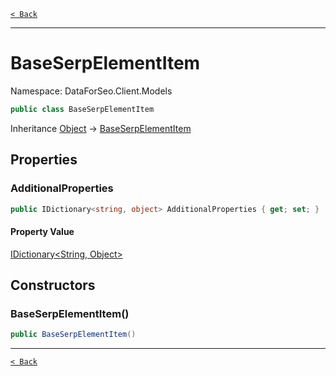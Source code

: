[`< Back`](./)

---

# BaseSerpElementItem

Namespace: DataForSeo.Client.Models

```csharp
public class BaseSerpElementItem
```

Inheritance [Object](https://docs.microsoft.com/en-us/dotnet/api/system.object) → [BaseSerpElementItem](./dataforseo.client.models.baseserpelementitem)

## Properties

### **AdditionalProperties**

```csharp
public IDictionary<string, object> AdditionalProperties { get; set; }
```

#### Property Value

[IDictionary&lt;String, Object&gt;](https://docs.microsoft.com/en-us/dotnet/api/system.collections.generic.idictionary-2)<br>

## Constructors

### **BaseSerpElementItem()**

```csharp
public BaseSerpElementItem()
```

---

[`< Back`](./)
